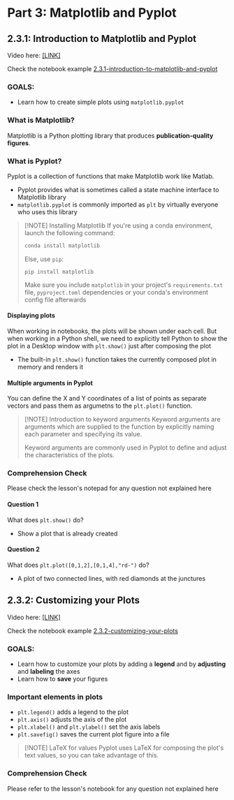# Part 3: Matplotlib and Pyplot

## 2.3.1: Introduction to Matplotlib and Pyplot

Video here: [\[LINK\]](media/2.3.1-introduction-to-matplotlib-and-pyplot.mp4)

Check the notebook example [2.3.1-introduction-to-matplotlib-and-pyplot](scripts/2.3.1-introduction-to-matplotlib-and-pyplot.ipynb)

### GOALS:

- Learn how to create simple plots using `matplotlib.pyplot`

### What is Matplotlib?

Matplotlib is a Python plotting library that produces **publication-quality figures**.

### What is Pyplot?

Pyplot is a collection of functions that make Matplotlib work like Matlab.

- Pyplot provides what is sometimes called a state machine interface to Matplotlib library
- `matplotlib.pyplot` is commonly imported as `plt` by virtually everyone who uses this library

> [!NOTE] Installing Matplotlib
> If you're using a conda environment, launch the following command:
> ```bash
> conda install matplotlib
> ```
> Else, use `pip`:
> ```
> pip install matplotlib
> ```
> Make sure you include `matplotlib` in your project's `requirements.txt` file, `pyproject.toml` dependencies or your conda's environment config file afterwards

#### Displaying plots

When working in notebooks, the plots will be shown under each cell. But when working in a Python shell, we need to explicitly tell Python to show the plot in a Desktop window with `plt.show()` just after composing the plot

- The built-in `plt.show()` function takes the currently composed plot in memory and renders it

#### Multiple arguments in Pyplot

You can define the X and Y coordinates of a list of points as separate vectors and pass them as argumetns to the `plt.plot()` function.

> [!NOTE] Introduction to keyword arguments
> Keyword arguments are arguments which are supplied to the function by explicitly naming each parameter and specifying its value.
> 
> Keyword arguments are commonly used in Pyplot to define and adjust the characteristics of the plots.

### Comprehension Check

Please check the lesson's notepad for any question not explained here

#### Question 1

What does `plt.show()` do?

- Show a plot that is already created

#### Question 2

What does `plt.plot([0,1,2],[0,1,4],"rd-")` do?

- A plot of two connected lines, with red diamonds at the junctures

## 2.3.2: Customizing your Plots

Video here: [\[LINK\]](media/2.3.2-customizing-your-plots.mp4)

Check the notebook example [2.3.2-customizing-your-plots](scripts/2.3.2-customizing-your-plots.ipynb)

### GOALS:

- Learn how to customize your plots by adding a **legend** and by **adjusting** and **labeling** the axes
- Learn how to **save** your figures

### Important elements in plots

- `plt.legend()` adds a legend to the plot
- `plt.axis()` adjusts the axis of the plot
- `plt.xlabel()` and `plt.ylabel()` set the axis labels
- `plt.savefig()` saves the current plot figure into a file

> [!NOTE] LaTeX for values
> Pyplot uses LaTeX for composing the plot's text values, so you can take advantage of this.

### Comprehension Check

Please refer to the lesson's notebook for any question not explained here
